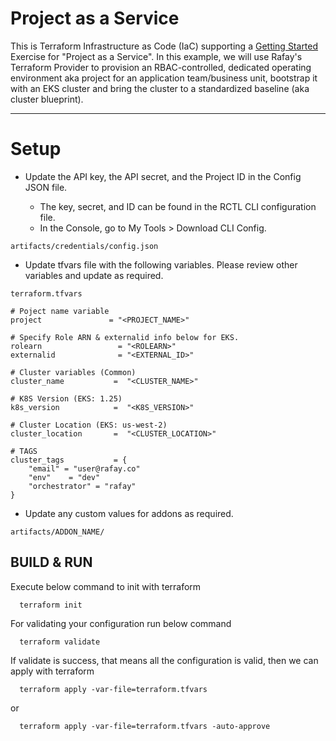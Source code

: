 # Project as a Service 

This is Terraform Infrastructure as Code (IaC) supporting a [Getting Started](https://docs.rafay.co/refarch/caas/aks/terraform/overview/) Exercise for "Project as a Service". In this example, we will use Rafay's Terraform Provider to provision an RBAC-controlled, dedicated operating environment aka project for an application team/business unit, bootstrap it with an EKS cluster and bring the cluster to a standardized baseline (aka cluster blueprint). 

---

# Setup

- Update the API key, the API secret, and the Project ID in the Config JSON file.

    - The key, secret, and ID can be found in the RCTL CLI configuration file.
	- In the Console, go to My Tools > Download CLI Config.

```
artifacts/credentials/config.json
```

- Update tfvars file with the following variables. Please review other variables and update as required.
```
terraform.tfvars

# Poject name variable
project               = "<PROJECT_NAME>"

# Specify Role ARN & externalid info below for EKS.
rolearn                 = "<ROLEARN>"
externalid              = "<EXTERNAL_ID>"

# Cluster variables (Common)
cluster_name           =  "<CLUSTER_NAME>"

# K8S Version (EKS: 1.25)
k8s_version            =  "<K8S_VERSION>"

# Cluster Location (EKS: us-west-2)
cluster_location       =  "<CLUSTER_LOCATION>"

# TAGS
cluster_tags           = {
    "email" = "user@rafay.co"
    "env"    = "dev"
    "orchestrator" = "rafay"
}
```

- Update any custom values for addons as required.
```
artifacts/ADDON_NAME/
```

## BUILD & RUN

  Execute below command to init with terraform
```
  terraform init
```

  For validating your configuration run below command
```
  terraform validate
```

  If validate is success, that means all the configuration is valid, then we can apply with terraform
```
  terraform apply -var-file=terraform.tfvars
```
  or
```
  terraform apply -var-file=terraform.tfvars -auto-approve
```

